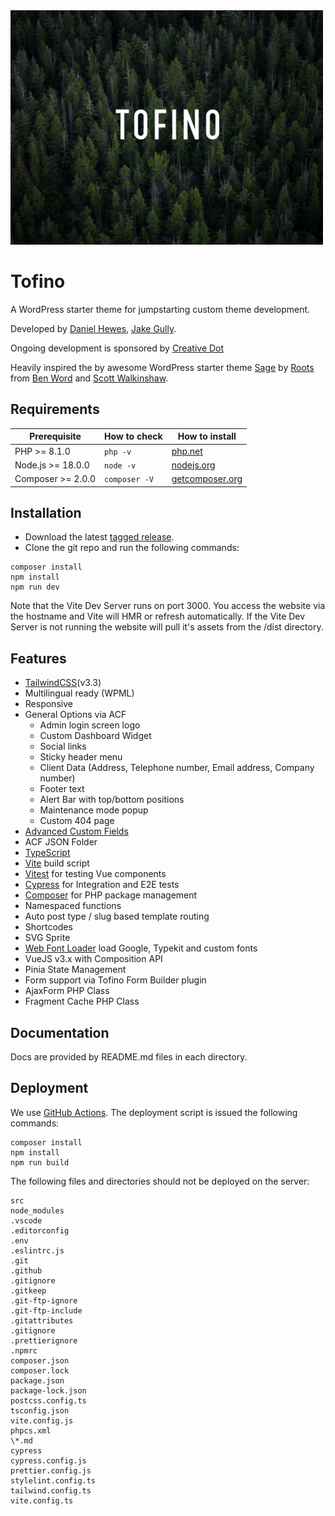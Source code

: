 <img src="https://raw.githubusercontent.com/creativedotdesign/tofino/master/screenshot.png" alt="Tofino" width="500">

# Tofino

A WordPress starter theme for jumpstarting custom theme development.

Developed by [Daniel Hewes](https://github.com/danimalweb), [Jake Gully](https://github.com/mrchimp).

Ongoing development is sponsored by [Creative Dot](https://creativdotdesign.com)

Heavily inspired the by awesome WordPress starter theme [Sage](https://github.com/roots/sage) by [Roots](https://github.com/roots) from [Ben Word](https://github.com/retlehs) and [Scott Walkinshaw](https://github.com/swalkinshaw).

## Requirements

| Prerequisite      | How to check  | How to install                                  |
| ----------------- | ------------- | ----------------------------------------------- |
| PHP >= 8.1.0      | `php -v`      | [php.net](http://php.net/manual/en/install.php) |
| Node.js >= 18.0.0 | `node -v`     | [nodejs.org](http://nodejs.org/)                |
| Composer >= 2.0.0 | `composer -V` | [getcomposer.org](http://getcomposer.org)       |

## Installation

- Download the latest [tagged release](https://github.com/creativedotdesign/tofino/releases).
- Clone the git repo and run the following commands:

```
composer install
npm install
npm run dev
```

Note that the Vite Dev Server runs on port 3000. You access the website via the hostname and Vite will HMR or refresh automatically. If the Vite Dev Server is not running the website will pull it's assets from the /dist directory.

## Features

- [TailwindCSS](http://tailwindcss.com/)(v3.3)
- Multilingual ready (WPML)
- Responsive
- General Options via ACF
  - Admin login screen logo
  - Custom Dashboard Widget
  - Social links
  - Sticky header menu
  - Client Data (Address, Telephone number, Email address, Company number)
  - Footer text
  - Alert Bar with top/bottom positions
  - Maintenance mode popup
  - Custom 404 page
- [Advanced Custom Fields](https://www.advancedcustomfields.com/resources/getting-started/)
- ACF JSON Folder
- [TypeScript](https://www.typescriptlang.org/)
- [Vite](https://vitejs.dev/guide/) build script
- [Vitest](https://vitest.dev/) for testing Vue components
- [Cypress](https://www.cypress.io/) for Integration and E2E tests
- [Composer](https://getcomposer.org/) for PHP package management
- Namespaced functions
- Auto post type / slug based template routing
- Shortcodes
- SVG Sprite
- [Web Font Loader](https://github.com/typekit/webfontloader) load Google, Typekit and custom fonts
- VueJS v3.x with Composition API
- Pinia State Management
- Form support via Tofino Form Builder plugin
- AjaxForm PHP Class
- Fragment Cache PHP Class

## Documentation

Docs are provided by README.md files in each directory.

## Deployment

We use [GitHub Actions](https://github.com/features/actions). The deployment script is issued the following commands:

```
composer install
npm install
npm run build
```

The following files and directories should not be deployed on the server:

```
src
node_modules
.vscode
.editorconfig
.env
.eslintrc.js
.git
.github
.gitignore
.gitkeep
.git-ftp-ignore
.git-ftp-include
.gitattributes
.gitignore
.prettierignore
.npmrc
composer.json
composer.lock
package.json
package-lock.json
postcss.config.ts
tsconfig.json
vite.config.js
phpcs.xml
\*.md
cypress
cypress.config.js
prettier.config.js
stylelint.config.ts
tailwind.config.ts
vite.config.ts
```
